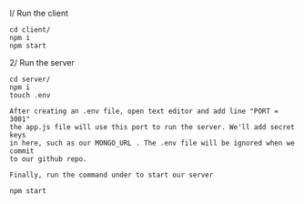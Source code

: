 I/ Run the client

    cd client/
    npm i
    npm start

2/ Run the server

    cd server/
    npm i
    touch .env

    After creating an .env file, open text editor and add line "PORT = 3001"
    the app.js file will use this port to run the server. We'll add secret keys
    in here, such as our MONGO_URL . The .env file will be ignored when we commit
    to our github repo.

    Finally, run the command under to start our server

    npm start
